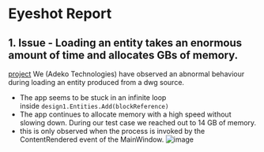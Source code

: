 # Eyeshot Report

## 1. Issue - Loading an entity takes an enormous amount of time and allocates GBs of memory.

[project](https://github.com/adeko2/EyeshotRreport/tree/master/EyeshotReport)
We (Adeko Technologies) have observed an abnormal behaviour during loading an entity produced from a dwg source.

- The app seems to be stuck in an infinite loop inside `design1.Entities.Add(blockReference)`
- The app continues to allocate memory with a high speed without slowing down. During our test case we reached out to 14 GB of memory.
- this is only observed when the process is invoked by the ContentRendered event of the MainWindow.
![image](https://github.com/user-attachments/assets/86456c87-1f48-4ca4-bc33-850154e94445)
